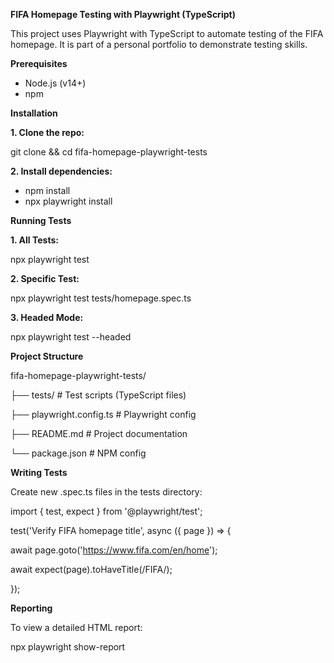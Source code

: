 **FIFA Homepage Testing with Playwright (TypeScript)**

This project uses Playwright with TypeScript to automate testing of the FIFA homepage. It is part of a personal portfolio to demonstrate testing skills.

**Prerequisites**

- Node.js (v14+)
- npm
  
**Installation**

**1. Clone the repo:**

git clone <repository-url> && cd fifa-homepage-playwright-tests

**2. Install dependencies:**

- npm install
- npx playwright install

**Running Tests**

**1. All Tests:**

npx playwright test

**2. Specific Test:**

npx playwright test tests/homepage.spec.ts

**3. Headed Mode:**

npx playwright test --headed

**Project Structure**

fifa-homepage-playwright-tests/

├── tests/                 # Test scripts (TypeScript files)

├── playwright.config.ts   # Playwright config

├── README.md              # Project documentation

└── package.json           # NPM config

**Writing Tests**

Create new .spec.ts files in the tests directory:

import { test, expect } from '@playwright/test';

test('Verify FIFA homepage title', async ({ page }) => {

  await page.goto('https://www.fifa.com/en/home');
  
  await expect(page).toHaveTitle(/FIFA/);
  
});

**Reporting**

To view a detailed HTML report:

npx playwright show-report
